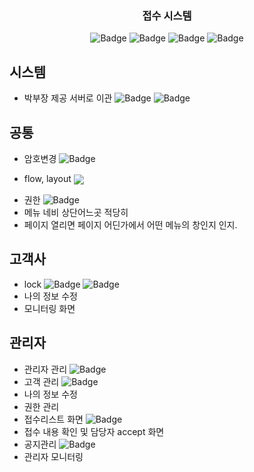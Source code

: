 <p align="center">
  <a href="" rel="noopener"></a>
</p>
<h3 align="center">접수 시스템</h3>

<div align="center">

![Badge](https://img.shields.io/badge/처리할꺼면-red)
![Badge](https://img.shields.io/badge/이관요청-333)
![Badge](https://img.shields.io/badge/완료및검토요청-blue)
![Badge](https://img.shields.io/badge/완료-skyblue)

</div>

## 시스템

- 박부장 제공 서버로 이관 ![Badge](https://img.shields.io/badge/jwp-red) ![Badge](https://img.shields.io/badge/quri-red)

## 공통

- 암호변경 ![Badge](https://img.shields.io/badge/puni-red) 
- <p>flow, layout <img src="https://img.shields.io/badge/quristyle-red" style="vertical-align: middle;"/></p>
- 권한 ![Badge](https://img.shields.io/badge/quri-red)
- 메뉴 네비 상단어느곳 적당히
- 페이지 열리면 페이지 어딘가에서 어떤 메뉴의 창인지 인지.

## 고객사

- lock ![Badge](https://img.shields.io/badge/uspuni-red) ![Badge](https://img.shields.io/badge/quri-skyblue)
- 나의 정보 수정
- 모니터링 화면

## 관리자

- 관리자 관리 ![Badge](https://img.shields.io/badge/quri-red)
- 고객 관리 ![Badge](https://img.shields.io/badge/frogtok-red)
- 나의 정보 수정
- 권한 관리
- 접수리스트 화면 ![Badge](https://img.shields.io/badge/quri-red)
- 접수 내용 확인 및 담당자 accept 화면
- 공지관리 ![Badge](https://img.shields.io/badge/SuJiMOON-red)
- 관리자 모니터링

